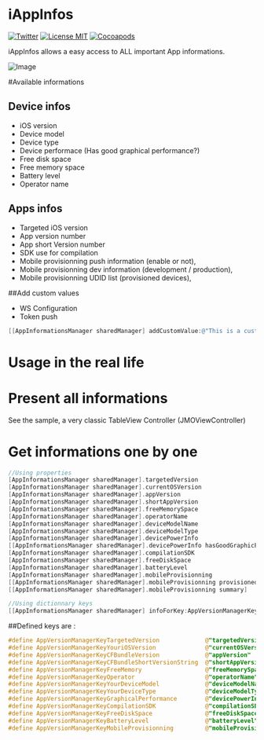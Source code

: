 iAppInfos
=========

[![Twitter](https://img.shields.io/badge/contact-@leverdeterre-green.svg)](http://twitter.com/leverdeterre)
[![License MIT](https://img.shields.io/badge/license-MIT-green.svg)](https://github.com/leverdeterre/iAppInfos/blob/master/LICENCE)
[![Cocoapods](http://img.shields.io/cocoapods/v/iAppInfos.svg)](https://github.com/leverdeterre/iAppInfos)

iAppInfos allows a easy access to ALL important App informations.  

![Image](demo.png)

#Available informations
## Device infos
*   iOS version 
*   Device model
*   Device type
*   Device performace (Has good graphical performance?)
*   Free disk space 
*   Free memory space
*   Battery level 
*   Operator name

## Apps infos
*   Targeted iOS version
*   App version number 
*   App short Version number
*   SDK use for compilation
*   Mobile provisionning push information (enable or not),
*   Mobile provisionning dev information (development / production),
*   Mobile provisionning UDID list (provisioned devices),

##Add custom values
*   WS Configuration
*   Token push

```objective-c
[[AppInformationsManager sharedManager] addCustomValue:@"This is a custom value" forCustomKey:@"CustomKey1"];
```

# Usage in the real life 

# Present all informations

See the sample, a very classic TableView Controller (JMOViewController)

# Get informations one by one

```objective-c
//Using properties
[AppInformationsManager sharedManager].targetedVersion
[AppInformationsManager sharedManager].currentOSVersion
[AppInformationsManager sharedManager].appVersion
[AppInformationsManager sharedManager].shortAppVersion
[AppInformationsManager sharedManager].freeMemorySpace
[AppInformationsManager sharedManager].operatorName
[AppInformationsManager sharedManager].deviceModelName
[AppInformationsManager sharedManager].deviceModelType
[AppInformationsManager sharedManager].devicePowerInfo
[[AppInformationsManager sharedManager].devicePowerInfo hasGoodGraphicPerformance]
[AppInformationsManager sharedManager].compilationSDK
[AppInformationsManager sharedManager].freeDiskSpace
[AppInformationsManager sharedManager].batteryLevel
[AppInformationsManager sharedManager].mobileProvisionning
[[AppInformationsManager sharedManager].mobileProvisionning provisionedDevices]
[[AppInformationsManager sharedManager].mobileProvisionning summary]

//Using dictionnary keys
[[AppInformationsManager sharedManager] infoForKey:AppVersionManagerKeyYouriOSVersion];
```

##Defined keys are :
```objective-c
#define AppVersionManagerKeyTargetedVersion             @"targetedVersion"
#define AppVersionManagerKeyYouriOSVersion              @"currentOSVersion"
#define AppVersionManagerKeyCFBundleVersion             @"appVersion"
#define AppVersionManagerKeyCFBundleShortVersionString  @"shortAppVersion"
#define AppVersionManagerKeyFreeMemory                  @"freeMemorySpace"
#define AppVersionManagerKeyOperator                    @"operatorName"
#define AppVersionManagerKeyYourDeviceModel             @"deviceModelName"
#define AppVersionManagerKeyYourDeviceType              @"deviceModelType"
#define AppVersionManagerKeyGraphicalPerformance        @"devicePowerInfo"
#define AppVersionManagerKeyCompilationSDK              @"compilationSDK"
#define AppVersionManagerKeyFreeDiskSpace               @"freeDiskSpace"
#define AppVersionManagerKeyBatteryLevel                @"batteryLevel"
#define AppVersionManagerKeyMobileProvisionning         @"mobileProvisionning"
```



